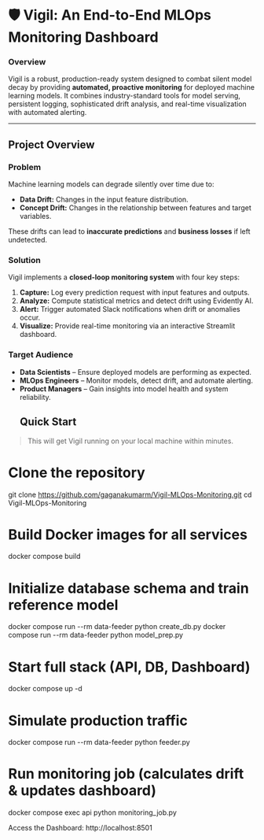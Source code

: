 # 🛡️ Vigil: An End-to-End MLOps Monitoring Dashboard

### Overview
Vigil is a robust, production-ready system designed to combat silent model decay by providing **automated, proactive monitoring** for deployed machine learning models. It combines industry-standard tools for model serving, persistent logging, sophisticated drift analysis, and real-time visualization with automated alerting.

---

## Project Overview

### Problem
Machine learning models can degrade silently over time due to:

- **Data Drift:** Changes in the input feature distribution.  
- **Concept Drift:** Changes in the relationship between features and target variables.  

These drifts can lead to **inaccurate predictions** and **business losses** if left undetected.

### Solution
Vigil implements a **closed-loop monitoring system** with four key steps:

1. **Capture:** Log every prediction request with input features and outputs.  
2. **Analyze:** Compute statistical metrics and detect drift using Evidently AI.  
3. **Alert:** Trigger automated Slack notifications when drift or anomalies occur.  
4. **Visualize:** Provide real-time monitoring via an interactive Streamlit dashboard.

### Target Audience
- **Data Scientists** – Ensure deployed models are performing as expected.  
- **MLOps Engineers** – Monitor models, detect drift, and automate alerting.  
- **Product Managers** – Gain insights into model health and system reliability.
  ## Quick Start

> This will get Vigil running on your local machine within minutes.

# Clone the repository
git clone https://github.com/gaganakumarm/Vigil-MLOps-Monitoring.git
cd Vigil-MLOps-Monitoring

# Build Docker images for all services
docker compose build

# Initialize database schema and train reference model
docker compose run --rm data-feeder python create_db.py
docker compose run --rm data-feeder python model_prep.py

# Start full stack (API, DB, Dashboard)
docker compose up -d

# Simulate production traffic
docker compose run --rm data-feeder python feeder.py

# Run monitoring job (calculates drift & updates dashboard)
docker compose exec api python monitoring_job.py

Access the Dashboard: http://localhost:8501
